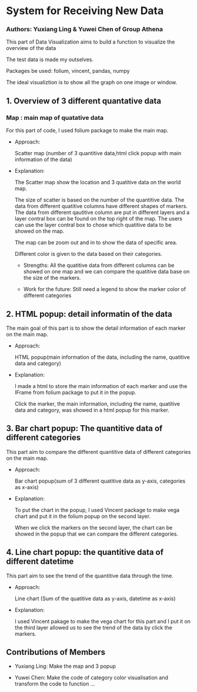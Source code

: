 # System for Receiving New Data
### Authors: Yuxiang Ling & Yuwei Chen of Group Athena
This part of Data Visualization aims to build a function to visualize the overview of the data

The test data is made my outselves.

Packages be used: folium, vincent, pandas, numpy 

The ideal visualiztion is to show all the graph on one image or window.
## 1. Overview of  3 different quantative data

### Map : main map of quatative data
For this part of code, I used folium package to make the main map.
* Approach: 

  Scatter map (number of 3 quantitive data,html click popup with main information of the data)

* Explanation: 

  The Scatter map show the location and 3 quatitive data on the world map. 
  
  The size of scatter is based on the number of the quantitive data. The data from different quatitive columns have different shapes of markers. The data from different qautitive column are put in different layers and a layer contral box can be found on the top right of the map. The users can use the layer contral box to chose which quatitive data to be showed on the map. 
  
  The map can be zoom out and in to show the data of specific area. 
  
  Different color is given to the data based on their categories.
  
  
  * Strengths: All the quatitive data from different columns can be showed on one map and we can compare the quatitive data base on the size of the markers.
  
  * Work for the future: Still need a legend to show the marker color of different categories

## 2. HTML popup: detail informatin of the data 
The main goal of this part is to show the detail information of each marker on the main map.

* Approach: 

  HTML popup(main information of the data, including the name, quatitive data and category)

* Explanation: 
  
  I made a html to store the main information of each marker and use the IFrame from folium package to put it in the popup.
  
  Click the marker, the main information, including the name, quatitive data and category, was showed in a html popup for this marker.
    
  
## 3. Bar chart popup: The quantitive data of different categories 
This part aim to compare the different quantitive data of different categories on the main map.  

* Approach: 

  Bar chart popup(sum of 3 different quatitive data as y-axis, categories as x-axis)

* Explanation: 

  To put the chart in the popup, I used Vincent package to make vega chart and put it in the folium popup on the second layer.
  
  When we click the markers on the second layer, the chart can be showed in the popup that we can compare the different categories.
## 4. Line chart popup: the quantitive data of different datetime
This part aim to see the trend of the quantitive data through the time.  

* Approach: 

  Line chart (Sum of the quatitive data as y-axis, datetime as x-axis)

* Explanation: 

  I used Vincent pakage to make the vega chart for this part and I put it on the third layer allowed us to see the trend of the data by click the markers.


## Contributions of Members

* Yuxiang Ling: 
  Make the map and 3 popup  

* Yuwei Chen:
  Make the code of category color visualisation and transform the code to function
 ...
